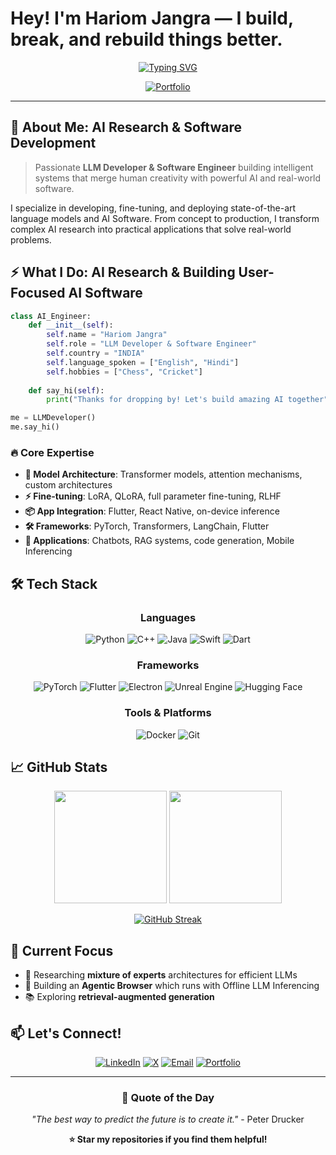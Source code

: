 
# Hey! I'm Hariom Jangra — I build, break, and rebuild things better.





<div align="center">
  
[![Typing SVG](https://readme-typing-svg.demolab.com?font=Fira+Code&size=22&duration=3000&pause=1000&color=89B4FA&center=true&vCenter=true&multiline=true&width=600&height=100&lines=Large+Language+Model+Developer;AI+%26+Machine+Learning+Enthusiast;Building+the+Future+with+AI)](https://git.io/typing-svg)



[![Portfolio](https://img.shields.io/badge/🌐_Portfolio-2563EB?style=for-the-badge&logo=vercel&logoColor=white&labelColor=1e293b)](https://hariomjangra.dev)


</div>

---


## 🎯 About Me: AI Research & Software Development

> Passionate **LLM Developer & Software Engineer** building intelligent systems that merge human creativity with powerful AI and real-world software.

I specialize in developing, fine-tuning, and deploying state-of-the-art language models and AI Software. From concept to production, I transform complex AI research into practical applications that solve real-world problems.

<div align="center">
  

</div>


## ⚡ What I Do: AI Research & Building User-Focused AI Software

```python
class AI_Engineer:
    def __init__(self):
        self.name = "Hariom Jangra"
        self.role = "LLM Developer & Software Engineer"
        self.country = "INDIA"
        self.language_spoken = ["English", "Hindi"]
        self.hobbies = ["Chess", "Cricket"]
    
    def say_hi(self):
        print("Thanks for dropping by! Let's build amazing AI together")

me = LLMDeveloper()
me.say_hi()
```

### 🔥 Core Expertise

- **🧠 Model Architecture**: Transformer models, attention mechanisms, custom architectures
- **⚡ Fine-tuning**: LoRA, QLoRA, full parameter fine-tuning, RLHF
- **📦 App Integration**: Flutter, React Native, on-device inference
- **🛠️ Frameworks**: PyTorch, Transformers, LangChain, Flutter
- **💬 Applications**: Chatbots, RAG systems, code generation, Mobile Inferencing

## 🛠️ Tech Stack

<div align="center">

### Languages
![Python](https://img.shields.io/badge/Python-3776AB?style=for-the-badge&logo=python&logoColor=white)
![C++](https://img.shields.io/badge/C%2B%2B-00599C?style=for-the-badge&logo=c%2B%2B&logoColor=white)
![Java](https://img.shields.io/badge/Java-ED8B00?style=for-the-badge&logo=openjdk&logoColor=white)
![Swift](https://img.shields.io/badge/Swift-FA7343?style=for-the-badge&logo=swift&logoColor=white)
![Dart](https://img.shields.io/badge/Dart-0175C2?style=for-the-badge&logo=dart&logoColor=white)

### Frameworks
![PyTorch](https://img.shields.io/badge/PyTorch-EE4C2C?style=for-the-badge&logo=pytorch&logoColor=white)
![Flutter](https://img.shields.io/badge/Flutter-02569B?style=for-the-badge&logo=flutter&logoColor=white)
![Electron](https://img.shields.io/badge/Electron-47848F?style=for-the-badge&logo=electron&logoColor=white)
![Unreal Engine](https://img.shields.io/badge/Unreal%20Engine-313131?style=for-the-badge&logo=unrealengine&logoColor=white)
![Hugging Face](https://img.shields.io/badge/🤗_Hugging_Face-FFD21E?style=for-the-badge)

### Tools & Platforms
![Docker](https://img.shields.io/badge/Docker-2496ED?style=for-the-badge&logo=docker&logoColor=white)
![Git](https://img.shields.io/badge/Git-F05032?style=for-the-badge&logo=git&logoColor=white)

</div>

## 📈 GitHub Stats

<div align="center">
  
<img height="180em" src="https://github-readme-stats.vercel.app/api?username=yourusername&show_icons=true&theme=tokyonight&include_all_commits=true&count_private=true"/>
<img height="180em" src="https://github-readme-stats.vercel.app/api/top-langs/?username=yourusername&layout=compact&langs_count=8&theme=tokyonight"/>

</div>

<div align="center">
  
[![GitHub Streak](https://streak-stats.demolab.com/?user=yourusername&theme=tokyonight)](https://git.io/streak-stats)

</div>

## 🎯 Current Focus

- 🔬 Researching **mixture of experts** architectures for efficient LLMs
- 🚀 Building an **Agentic Browser** which runs with Offline LLM Inferencing  
- 📚 Exploring **retrieval-augmented generation**

## 📫 Let's Connect!

<div align="center">

[![LinkedIn](https://img.shields.io/badge/LinkedIn-0077B5?style=for-the-badge&logo=linkedin&logoColor=white)](https://www.linkedin.com/in/hariom-jangra/)
[![X](https://img.shields.io/badge/Twitter-1DA1F2?style=for-the-badge&logo=twitter&logoColor=white)](https://x.com/HariomJangra404)
[![Email](https://img.shields.io/badge/Email-D14836?style=for-the-badge&logo=gmail&logoColor=white)](mailto:hello.hariomjangra@gmail.com)
[![Portfolio](https://img.shields.io/badge/Portfolio-000000?style=for-the-badge&logo=vercel&logoColor=white)](https://hariomjangra.dev/)

</div>

---

<div align="center">

### 💭 Quote of the Day
*"The best way to predict the future is to create it."* - Peter Drucker

**⭐ Star my repositories if you find them helpful!**


